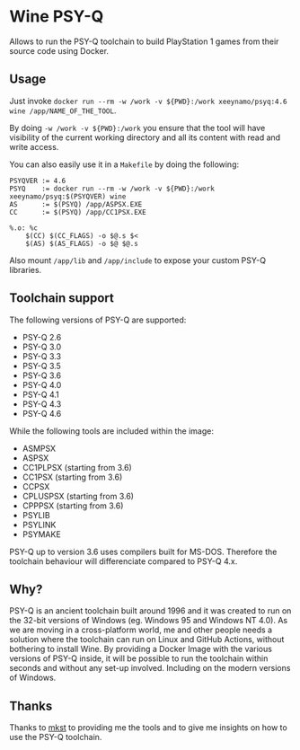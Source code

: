 # Wine PSY-Q

Allows to run the PSY-Q toolchain to build PlayStation 1 games from their source code using Docker.

## Usage

Just invoke `docker run --rm -w /work -v ${PWD}:/work xeeynamo/psyq:4.6 wine /app/NAME_OF_THE_TOOL`.

By doing `-w /work -v ${PWD}:/work` you ensure that the tool will have visibility of the current working directory and all its content with read and write access.

You can also easily use it in a `Makefile` by doing the following:

```
PSYQVER := 4.6
PSYQ    := docker run --rm -w /work -v ${PWD}:/work xeeynamo/psyq:$(PSYQVER) wine 
AS      := $(PSYQ) /app/ASPSX.EXE
CC      := $(PSYQ) /app/CC1PSX.EXE

%.o: %c
    $(CC) $(CC_FLAGS) -o $@.s $<
    $(AS) $(AS_FLAGS) -o $@ $@.s
```

Also mount `/app/lib` and `/app/include` to expose your custom PSY-Q libraries.

## Toolchain support

The following versions of PSY-Q are supported:

* PSY-Q 2.6
* PSY-Q 3.0
* PSY-Q 3.3
* PSY-Q 3.5
* PSY-Q 3.6
* PSY-Q 4.0
* PSY-Q 4.1
* PSY-Q 4.3
* PSY-Q 4.6

While the following tools are included within the image:

* ASMPSX
* ASPSX
* CC1PLPSX (starting from 3.6)
* CC1PSX (starting from 3.6)
* CCPSX
* CPLUSPSX (starting from 3.6)
* CPPPSX (starting from 3.6)
* PSYLIB
* PSYLINK
* PSYMAKE

PSY-Q up to version 3.6 uses compilers built for MS-DOS. Therefore the toolchain behaviour will differenciate compared to PSY-Q 4.x.

## Why?

PSY-Q is an ancient toolchain built around 1996 and it was created to run on the 32-bit versions of Windows (eg. Windows 95 and Windows NT 4.0).
As we are moving in a cross-platform world, me and other people needs a solution where the toolchain can run on Linux and GitHub Actions, without bothering to install Wine.
By providing a Docker Image with the various versions of PSY-Q inside, it will be possible to run the toolchain within seconds and without any set-up involved. Including on the modern versions of Windows.

## Thanks

Thanks to [mkst](https://github.com/mkst) to providing me the tools and to give me insights on how to use the PSY-Q toolchain.
